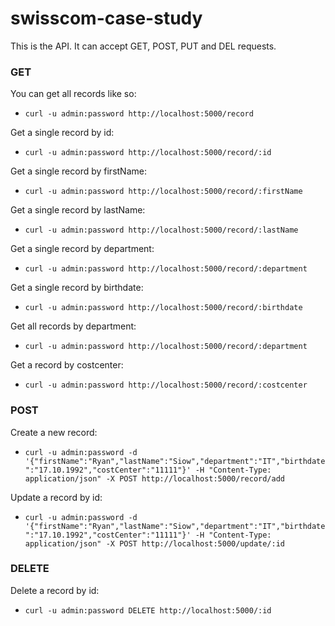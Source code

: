 # swisscom-case-study
This is the API. It can accept GET, POST, PUT and DEL requests.

### GET
You can get all records like so:
- `curl -u admin:password http://localhost:5000/record`

Get a single record by id:
- `curl -u admin:password http://localhost:5000/record/:id`

Get a single record by firstName:
- `curl -u admin:password http://localhost:5000/record/:firstName`

Get a single record by lastName:
- `curl -u admin:password http://localhost:5000/record/:lastName`

Get a single record by department:
- `curl -u admin:password http://localhost:5000/record/:department`

Get a single record by birthdate:
- `curl -u admin:password http://localhost:5000/record/:birthdate`

Get all records by department:
- `curl -u admin:password http://localhost:5000/record/:department`

Get a record by costcenter:
- `curl -u admin:password http://localhost:5000/record/:costcenter`

### POST
Create a new record:
- ```curl -u admin:password -d '{"firstName":"Ryan","lastName":"Siow","department":"IT","birthdate":"17.10.1992","costCenter":"11111"}' -H "Content-Type: application/json" -X POST http://localhost:5000/record/add```

Update a record by id:
- ```curl -u admin:password -d '{"firstName":"Ryan","lastName":"Siow","department":"IT","birthdate":"17.10.1992","costCenter":"11111"}' -H "Content-Type: application/json" -X POST http://localhost:5000/update/:id```

### DELETE
Delete a record by id:
- ```curl -u admin:password DELETE http://localhost:5000/:id```

